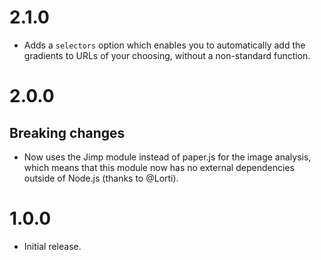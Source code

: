 # 2.1.0

* Adds a `selectors` option which enables you to automatically add the gradients
  to URLs of your choosing, without a non-standard function.

# 2.0.0

## Breaking changes

* Now uses the Jimp module instead of paper.js for the image analysis, which
  means that this module now has no external dependencies outside of Node.js
  (thanks to @Lorti).

# 1.0.0

* Initial release.
